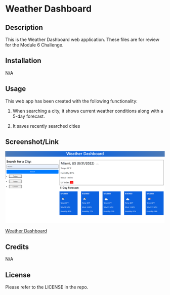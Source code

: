 # Weather Dashboard

## Description

This is the Weather Dashboard web application. These files are for review for the Module 6 Challenge.

## Installation

N/A

## Usage

This web app has been created with the following functionality:

1. When searching a city, it shows current weather conditions along with a 5-day forecast.

2. It saves recently searched cities


## Screenshot/Link

![Weather Dashboard](./assets/images/Weather_Dashboard_Screenshot.png)

[Weather Dashboard](https://cray412.github.io/Weather-Dashboard/)

## Credits

N/A

## License

Please refer to the LICENSE in the repo.